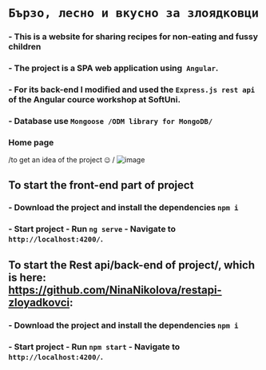 # `Бързо, лесно и вкусно за злоядковци`

### - This is a website for sharing recipes for non-eating and fussy children
### - The project is a SPA web application using` Angular`.
### - For its back-end I modified and used the `Express.js rest api` of the Angular cource workshop at SoftUni. 
### - Database use `Mongoose /ODM library for MongoDB/`

### Home page
/to get an idea of ​​the project `😉` /
![image](https://github.com/NinaNikolova/zloyadkovcy/assets/40785979/1346847a-210c-48d1-a338-3e5930994215)



## To start the front-end part of project

### - Download the project and install the dependencies `npm i`
### - Start project - Run `ng serve` - Navigate to `http://localhost:4200/`. 

## To start the Rest api/back-end of project/, which is here: https://github.com/NinaNikolova/restapi-zloyadkovci:
### - Download the project and install the dependencies `npm i`
### - Start project - Run `npm start` - Navigate to `http://localhost:4200/`. 